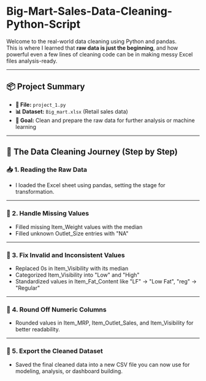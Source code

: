 # Big-Mart-Sales-Data-Cleaning-Python-Script


Welcome to the real-world data cleaning using Python and pandas.  
This is where I learned that **raw data is just the beginning**, and how powerful even a few lines of cleaning code can be in making messy Excel files analysis-ready.

---

## 📦 Project Summary

- **📁 File:** `project_1.py`  
- **📊 Dataset:** `Big_mart.xlsx` (Retail sales data)  
- **🎯 Goal:** Clean and prepare the raw data for further analysis or machine learning  

---

## 🧠 The Data Cleaning Journey (Step by Step)

### 📥 1. Reading the Raw Data

- I loaded the Excel sheet using pandas, setting the stage for transformation.
---

### 🧹 2. Handle Missing Values
- Filled missing Item_Weight values with the median
- Filled unknown Outlet_Size entries with "NA"
---

### 🔁 3. Fix Invalid and Inconsistent Values
- Replaced 0s in Item_Visibility with its median
- Categorized Item_Visibility into "Low" and "High"
- Standardized values in Item_Fat_Content like "LF" → "Low Fat", "reg" → "Regular"
---

### 🎯 4. Round Off Numeric Columns
- Rounded values in Item_MRP, Item_Outlet_Sales, and Item_Visibility for better readability.
---

### 💾 5. Export the Cleaned Dataset
- Saved the final cleaned data into a new CSV file you can now use for modeling, analysis, or dashboard building.


